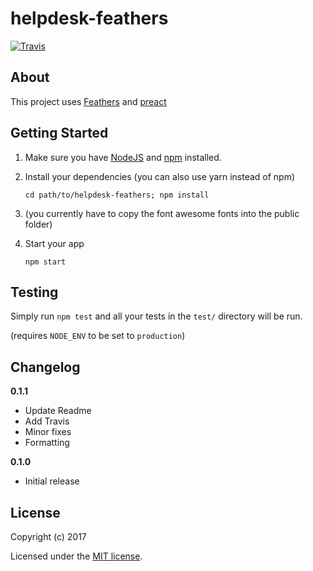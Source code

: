 # helpdesk-feathers

[![Travis](https://travis-ci.org/ForsakenHarmony/helpdesk-feathers.svg?branch=master)](https://travis-ci.org/ForsakenHarmony/helpdesk-feathers)

## About

This project uses [Feathers](http://feathersjs.com) and [preact](https://github.com/developit/preact)

## Getting Started

1. Make sure you have [NodeJS](https://nodejs.org/) and [npm](https://www.npmjs.com/) installed.
2. Install your dependencies (you can also use yarn instead of npm)
    
    ```
    cd path/to/helpdesk-feathers; npm install
    ```
3. (you currently have to copy the font awesome fonts into the public folder)
4. Start your app
    
    ```
    npm start
    ```

## Testing

Simply run `npm test` and all your tests in the `test/` directory will be run.

(requires `NODE_ENV` to be set to `production`)

## Changelog

__0.1.1__

- Update Readme
- Add Travis
- Minor fixes
- Formatting

__0.1.0__

- Initial release

## License

Copyright (c) 2017

Licensed under the [MIT license](LICENSE).

